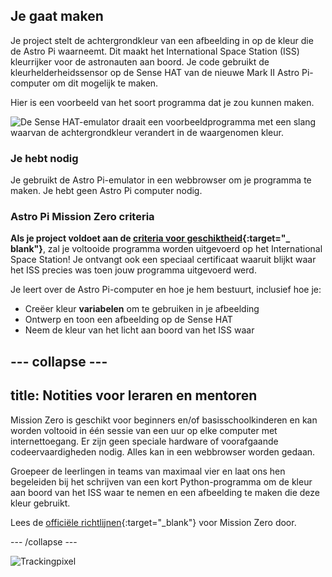 ## Je gaat maken

Je project stelt de achtergrondkleur van een afbeelding in op de kleur die de Astro Pi waarneemt. Dit maakt het International Space Station (ISS) kleurrijker voor de astronauten aan boord. Je code gebruikt de kleurhelderheidssensor op de Sense HAT van de nieuwe Mark II Astro Pi-computer om dit mogelijk te maken.

Hier is een voorbeeld van het soort programma dat je zou kunnen maken.

![De Sense HAT-emulator draait een voorbeeldprogramma met een slang waarvan de achtergrondkleur verandert in de waargenomen kleur.](images/finished.gif)

### Je hebt nodig

Je gebruikt de Astro Pi-emulator in een webbrowser om je programma te maken. Je hebt geen Astro Pi computer nodig.

### Astro Pi Mission Zero criteria

**Als je project voldoet aan de [criteria voor geschiktheid](https://astro-pi.org/nl/mission-zero/eligibility){:target="_ blank"}**, zal je voltooide programma worden uitgevoerd op het International Space Station! Je ontvangt ook een speciaal certificaat waaruit blijkt waar het ISS precies was toen jouw programma uitgevoerd werd.

Je leert over de Astro Pi-computer en hoe je hem bestuurt, inclusief hoe je:
+ Creëer kleur **variabelen** om te gebruiken in je afbeelding
+ Ontwerp en toon een afbeelding op de Sense HAT
+ Neem de kleur van het licht aan boord van het ISS waar

--- collapse ---
---
title: Notities voor leraren en mentoren
---

Mission Zero is geschikt voor beginners en/of basisschoolkinderen en kan worden voltooid in één sessie van een uur op elke computer met internettoegang. Er zijn geen speciale hardware of voorafgaande codeervaardigheden nodig. Alles kan in een webbrowser worden gedaan.

Groepeer de leerlingen in teams van maximaal vier en laat ons hen begeleiden bij het schrijven van een kort Python-programma om de kleur aan boord van het ISS waar te nemen en een afbeelding te maken die deze kleur gebruikt.

Lees de [officiële richtlijnen](https://astro-pi.org/mission-zero/guidelines){:target="_blank"} voor Mission Zero door.

--- /collapse ---

![Trackingpixel](https://code.org/api/hour/begin_raspberrypi_astropi.png)
